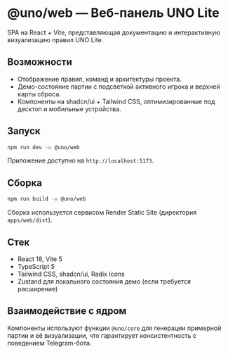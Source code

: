# @uno/web — Веб-панель UNO Lite

SPA на React + Vite, представляющая документацию и интерактивную визуализацию правил UNO Lite.

## Возможности

- Отображение правил, команд и архитектуры проекта.
- Демо-состояние партии с подсветкой активного игрока и верхней карты сброса.
- Компоненты на shadcn/ui + Tailwind CSS, оптимизированные под десктоп и мобильные устройства.

## Запуск

```bash
npm run dev -w @uno/web
```

Приложение доступно на `http://localhost:5173`.

## Сборка

```bash
npm run build -w @uno/web
```

Сборка используется сервисом Render Static Site (директория `apps/web/dist`).

## Стек

- React 18, Vite 5
- TypeScript 5
- Tailwind CSS, shadcn/ui, Radix Icons
- Zustand для локального состояния демо (если требуется расширение)

## Взаимодействие с ядром

Компоненты используют функции `@uno/core` для генерации примерной партии и её визуализации, что гарантирует консистентность с поведением Telegram-бота.
